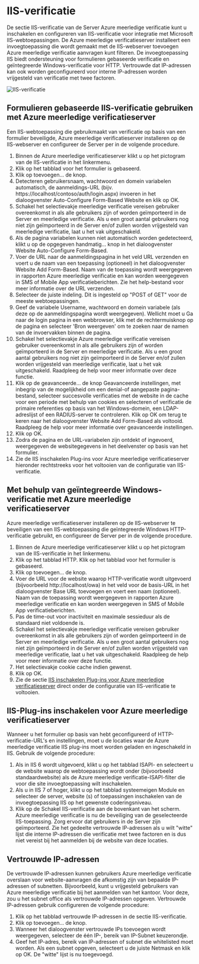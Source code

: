 <properties 
    pageTitle="IIS-verificatie en Azure meerledige verificatieserver"
    description="Dit is de pagina Azure meerledige verificatie die helpt bij het implementeren van IIS-verificatie en Azure meerledige verificatieserver."
    services="multi-factor-authentication"
    documentationCenter=""
    authors="kgremban"
    manager="femila"
    editor="curtand"/>

<tags
    ms.service="multi-factor-authentication"
    ms.workload="identity"
    ms.tgt_pltfrm="na"
    ms.devlang="na"
    ms.topic="get-started-article"
    ms.date="08/04/2016"
    ms.author="kgremban"/>

# <a name="iis-authentication"></a>IIS-verificatie

De sectie IIS-verificatie van de Server Azure meerledige verificatie kunt u inschakelen en configureren van IIS-verificatie voor integratie met Microsoft IIS-webtoepassingen. De Azure meerledige verificatieserver installeert een invoegtoepassing die wordt gemaakt met de IIS-webserver toevoegen Azure meerledige verificatie aanvragen kunt filteren. De invoegtoepassing IIS biedt ondersteuning voor formulieren gebaseerde verificatie en geïntegreerde Windows-verificatie voor HTTP. Vertrouwde dat IP-adressen kan ook worden geconfigureerd voor interne IP-adressen worden vrijgesteld van verificatie met twee factoren.


![IIS-verificatie](./media/multi-factor-authentication-get-started-server-iis/iis.png)


## <a name="using-form-based-iis-authentication-with-azure-multi-factor-authentication-server"></a>Formulieren gebaseerde IIS-verificatie gebruiken met Azure meerledige verificatieserver

Een IIS-webtoepassing die gebruikmaakt van verificatie op basis van een formulier beveiligde, Azure meerledige verificatieserver installeren op de IIS-webserver en configureer de Server per in de volgende procedure.

1. Binnen de Azure meerledige verificatieserver klikt u op het pictogram van de IIS-verificatie in het linkermenu.
2. Klik op het tabblad voor het formulier is gebaseerd.
3. Klik op toevoegen... de knop.
4. Detecteren gebruikersnaam, wachtwoord en domein variabelen automatisch, de aanmeldings-URL (bijv. https://localhost/contoso/auth/login.aspx) invoeren in het dialoogvenster Auto-Configure Form-Based Website en klik op OK.
5. Schakel het selectievakje meerledige verificatie vereisen gebruiker overeenkomst in als alle gebruikers zijn of worden geïmporteerd in de Server en meerledige verificatie. Als u een groot aantal gebruikers nog niet zijn geïmporteerd in de Server en/of zullen worden vrijgesteld van meerledige verificatie, laat u het vak uitgeschakeld.
6. Als de pagina variabelen kunnen niet automatisch worden gedetecteerd, klikt u op de opgegeven handmatig... knop in het dialoogvenster Website Auto-Configure Form-Based.
7. Voer de URL naar de aanmeldingspagina in het veld URL verzenden en voert u de naam van een toepassing (optioneel) in het dialoogvenster Website Add Form-Based. Naam van de toepassing wordt weergegeven in rapporten Azure meerledige verificatie en kan worden weergegeven in SMS of Mobile App verificatieberichten. Zie het help-bestand voor meer informatie over de URL verzenden.
8. Selecteer de juiste indeling. Dit is ingesteld op "POST of GET" voor de meeste webtoepassingen.
9. Geef de variabele Username, wachtwoord en domein variabele (als deze op de aanmeldingspagina wordt weergegeven). Wellicht moet u Ga naar de login pagina in een webbrowser, klik met de rechtermuisknop op de pagina en selecteer 'Bron weergeven' om te zoeken naar de namen van de invoervakken binnen de pagina.
10. Schakel het selectievakje Azure meerledige verificatie vereisen gebruiker overeenkomst in als alle gebruikers zijn of worden geïmporteerd in de Server en meerledige verificatie. Als u een groot aantal gebruikers nog niet zijn geïmporteerd in de Server en/of zullen worden vrijgesteld van meerledige verificatie, laat u het vak uitgeschakeld. Raadpleeg de help voor meer informatie over deze functie.
11.  Klik op de geavanceerde... de knop Geavanceerde instellingen, met inbegrip van de mogelijkheid om een denial-of aangepaste pagina-bestand, selecteer succesvolle verificaties met de website in de cache voor een periode met behulp van cookies en selecteren of verificatie de primaire referenties op basis van het Windows-domein, een LDAP-adreslijst of een RADIUS-server te controleren. Klik op OK om terug te keren naar het dialoogvenster Website Add Form-Based als voltooid. Raadpleeg de help voor meer informatie over geavanceerde instellingen.
12. Klik op OK.
13. Zodra de pagina en de URL-variabelen zijn ontdekt of ingevoerd, weergegeven de websitegegevens in het deelvenster op basis van het formulier.
14. Zie de IIS inschakelen Plug-ins voor Azure meerledige verificatieserver hieronder rechtstreeks voor het voltooien van de configuratie van IIS-verificatie.

## <a name="using-integrated-windows-authentication-with-azure-multi-factor-authentication-server"></a>Met behulp van geïntegreerde Windows-verificatie met Azure meerledige verificatieserver

Azure meerledige verificatieserver installeren op de IIS-webserver te beveiligen van een IIS-webtoepassing die geïntegreerde Windows HTTP-verificatie gebruikt, en configureer de Server per in de volgende procedure.

1. Binnen de Azure meerledige verificatieserver klikt u op het pictogram van de IIS-verificatie in het linkermenu.
2. Klik op het tabblad HTTP. Klik op het tabblad voor het formulier is gebaseerd.
3. Klik op toevoegen... de knop.
4. Voer de URL voor de website waarop HTTP-verificatie wordt uitgevoerd (bijvoorbeeld http://localhost/owa) in het veld voor de basis-URL in het dialoogvenster Base URL toevoegen en voert een naam (optioneel). Naam van de toepassing wordt weergegeven in rapporten Azure meerledige verificatie en kan worden weergegeven in SMS of Mobile App verificatieberichten.
5. Pas de time-out voor inactiviteit en maximale sessieduur als de standaard niet voldoende is.
6. Schakel het selectievakje meerledige verificatie vereisen gebruiker overeenkomst in als alle gebruikers zijn of worden geïmporteerd in de Server en meerledige verificatie. Als u een groot aantal gebruikers nog niet zijn geïmporteerd in de Server en/of zullen worden vrijgesteld van meerledige verificatie, laat u het vak uitgeschakeld. Raadpleeg de help voor meer informatie over deze functie.
7. Het selectievakje cookie cache indien gewenst.
8. Klik op OK.
9. Zie de sectie [IIS inschakelen Plug-ins voor Azure meerledige verificatieserver](#enable-iis-plug-ins-for-azure-multi-factor-authentication-server) direct onder de configuratie van IIS-verificatie te voltooien.


## <a name="enable-iis-plug-ins-for-azure-multi-factor-authentication-server"></a>IIS-Plug-ins inschakelen voor Azure meerledige verificatieserver

Wanneer u het formulier op basis van hebt geconfigureerd of HTTP-verificatie-URL's en instellingen, moet u de locaties waar de Azure meerledige verificatie IIS plug-ins moet worden geladen en ingeschakeld in IIS. Gebruik de volgende procedure:

1. Als in IIS 6 wordt uitgevoerd, klikt u op het tabblad ISAPI- en selecteert u de website waarop de webtoepassing wordt onder (bijvoorbeeld standaardwebsite) als de Azure meerledige verificatie-ISAPI-filter die voor die site invoegtoepassing wilt inschakelen.
2. Als u in IIS 7 of hoger, klikt u op het tabblad systeemeigen Module en selecteer de server, website (s) of toepassingen inschakelen van de invoegtoepassing IIS op het gewenste coderingsniveau.
3. Klik op de Schakel IIS-verificatie aan de bovenkant van het scherm. Azure meerledige verificatie is nu de beveiliging van de geselecteerde IIS-toepassing. Zorg ervoor dat gebruikers in de Server zijn geïmporteerd. Zie het gedeelte vertrouwde IP-adressen als u wilt "witte" lijst die interne IP-adressen die verificatie met twee factoren en is dus niet vereist bij het aanmelden bij de website van deze locaties.


## <a name="trusted-ips"></a>Vertrouwde IP-adressen

De vertrouwde IP-adressen kunnen gebruikers Azure meerledige verificatie overslaan voor website-aanvragen die afkomstig zijn van bepaalde IP-adressen of subnetten. Bijvoorbeeld, kunt u vrijgesteld gebruikers van Azure meerledige verificatie bij het aanmelden van het kantoor. Voor deze, zou u het subnet office als vertrouwde IP-adressen opgeven. Vertrouwde IP-adressen gebruik configureren de volgende procedure:

1. Klik op het tabblad vertrouwde IP-adressen in de sectie IIS-verificatie.
2. Klik op toevoegen... de knop.
3. Wanneer het dialoogvenster vertrouwde IPs toevoegen wordt weergegeven, selecteer de één IP-, bereik van IP-Subnet keuzerondje.
4. Geef het IP-adres, bereik van IP-adressen of subnet die whitelisted moet worden. Als een subnet opgeven, selecteert u de juiste Netmask en klik op OK. De "witte" lijst is nu toegevoegd.
